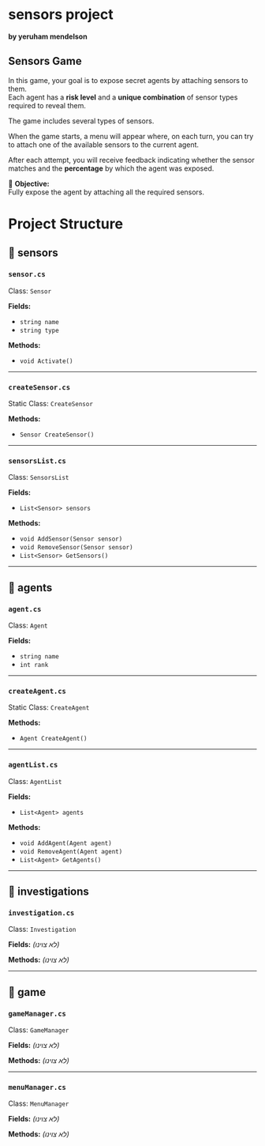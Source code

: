 # sensors project
**by yeruham mendelson**

## Sensors Game

In this game, your goal is to expose secret agents by attaching sensors to them.  
Each agent has a **risk level** and a **unique combination** of sensor types required to reveal them.

The game includes several types of sensors.

When the game starts, a menu will appear where, on each turn, you can try to attach one of the available sensors to the current agent.

After each attempt, you will receive feedback indicating whether the sensor matches and the **percentage** by which the agent was exposed.

🎯 **Objective:**  
Fully expose the agent by attaching all the required sensors.

# Project Structure

## 📁 sensors

### `sensor.cs`
Class: `Sensor`

**Fields:**
- `string name`
- `string type`

**Methods:**
- `void Activate()`

---

### `createSensor.cs`
Static Class: `CreateSensor`

**Methods:**
- `Sensor CreateSensor()`

---

### `sensorsList.cs`
Class: `SensorsList`

**Fields:**
- `List<Sensor> sensors`

**Methods:**
- `void AddSensor(Sensor sensor)`
- `void RemoveSensor(Sensor sensor)`
- `List<Sensor> GetSensors()`

---

## 📁 agents

### `agent.cs`
Class: `Agent`

**Fields:**
- `string name`
- `int rank`

---

### `createAgent.cs`
Static Class: `CreateAgent`

**Methods:**
- `Agent CreateAgent()`

---

### `agentList.cs`
Class: `AgentList`

**Fields:**
- `List<Agent> agents`

**Methods:**
- `void AddAgent(Agent agent)`
- `void RemoveAgent(Agent agent)`
- `List<Agent> GetAgents()`

---

## 📁 investigations

### `investigation.cs`
Class: `Investigation`

**Fields:**
_(לא צוינו)_

**Methods:**
_(לא צוינו)_

---

## 📁 game

### `gameManager.cs`
Class: `GameManager`

**Fields:**
_(לא צוינו)_

**Methods:**
_(לא צוינו)_

---

### `menuManager.cs`
Class: `MenuManager`

**Fields:**
_(לא צוינו)_

**Methods:**
_(לא צוינו)_
